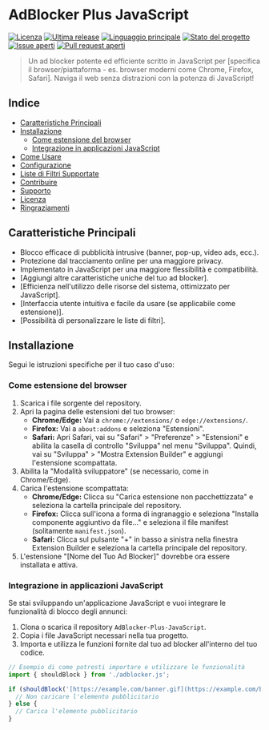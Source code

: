 # AdBlocker Plus JavaScript

[![Licenza](https://img.shields.io/badge/License-MIT-yellow.svg)](https://opensource.org/licenses/MIT)
[![Ultima release](https://img.shields.io/github/v/release/[IlTuoNomeUtente]/AdBlocker-Plus-JavaScript)](https://github.com/[IlTuoNomeUtente]/AdBlocker-Plus-JavaScript/releases/latest)
[![Linguaggio principale](https://img.shields.io/github/languages/top/[IlTuoNomeUtente]/AdBlocker-Plus-JavaScript)](https://github.com/[IlTuoNomeUtente]/AdBlocker-Plus-JavaScript)
[![Stato del progetto](https://img.shields.io/badge/Status-Active-success.svg)](https://github.com/[IlTuoNomeUtente]/AdBlocker-Plus-JavaScript)
[![Issue aperti](https://img.shields.io/github/issues/[IlTuoNomeUtente]/AdBlocker-Plus-JavaScript)](https://github.com/[IlTuoNomeUtente]/AdBlocker-Plus-JavaScript/issues)
[![Pull request aperti](https://img.shields.io/github/pulls/[IlTuoNomeUtente]/AdBlocker-Plus-JavaScript)](https://github.com/[IlTuoNomeUtente]/AdBlocker-Plus-JavaScript/pulls)

> Un ad blocker potente ed efficiente scritto in JavaScript per [specifica il browser/piattaforma - es. browser moderni come Chrome, Firefox, Safari]. Naviga il web senza distrazioni con la potenza di JavaScript!

## Indice

* [Caratteristiche Principali](#caratteristiche-principali)
* [Installazione](#installazione)
    * [Come estensione del browser](#come-estensione-del-browser)
    * [Integrazione in applicazioni JavaScript](#integrazione-in-applicazioni-javascript)
* [Come Usare](#come-usare)
* [Configurazione](#configurazione)
* [Liste di Filtri Supportate](#liste-di-filtri-supportate)
* [Contribuire](#contribuire)
* [Supporto](#supporto)
* [Licenza](#licenza)
* [Ringraziamenti](#ringraziamenti)

## Caratteristiche Principali

* Blocco efficace di pubblicità intrusive (banner, pop-up, video ads, ecc.).
* Protezione dal tracciamento online per una maggiore privacy.
* Implementato in JavaScript per una maggiore flessibilità e compatibilità.
* [Aggiungi altre caratteristiche uniche del tuo ad blocker].
* [Efficienza nell'utilizzo delle risorse del sistema, ottimizzato per JavaScript].
* [Interfaccia utente intuitiva e facile da usare (se applicabile come estensione)].
* [Possibilità di personalizzare le liste di filtri].

## Installazione

Segui le istruzioni specifiche per il tuo caso d'uso:

### Come estensione del browser

1.  Scarica i file sorgente del repository.
2.  Apri la pagina delle estensioni del tuo browser:
    * **Chrome/Edge:** Vai a `chrome://extensions/` o `edge://extensions/`.
    * **Firefox:** Vai a `about:addons` e seleziona "Estensioni".
    * **Safari:** Apri Safari, vai su "Safari" > "Preferenze" > "Estensioni" e abilita la casella di controllo "Sviluppa" nel menu "Sviluppa". Quindi, vai su "Sviluppa" > "Mostra Extension Builder" e aggiungi l'estensione scompattata.
3.  Abilita la "Modalità sviluppatore" (se necessario, come in Chrome/Edge).
4.  Carica l'estensione scompattata:
    * **Chrome/Edge:** Clicca su "Carica estensione non pacchettizzata" e seleziona la cartella principale del repository.
    * **Firefox:** Clicca sull'icona a forma di ingranaggio e seleziona "Installa componente aggiuntivo da file..." e seleziona il file manifest (solitamente `manifest.json`).
    * **Safari:** Clicca sul pulsante "+" in basso a sinistra nella finestra Extension Builder e seleziona la cartella principale del repository.
5.  L'estensione "[Nome del Tuo Ad Blocker]" dovrebbe ora essere installata e attiva.

### Integrazione in applicazioni JavaScript

Se stai sviluppando un'applicazione JavaScript e vuoi integrare le funzionalità di blocco degli annunci:

1.  Clona o scarica il repository `AdBlocker-Plus-JavaScript`.
2.  Copia i file JavaScript necessari nella tua progetto.
3.  Importa e utilizza le funzioni fornite dal tuo ad blocker all'interno del tuo codice.

```javascript
// Esempio di come potresti importare e utilizzare le funzionalità
import { shouldBlock } from './adblocker.js';

if (shouldBlock('[https://example.com/banner.gif](https://example.com/banner.gif)')) {
  // Non caricare l'elemento pubblicitario
} else {
  // Carica l'elemento pubblicitario
}